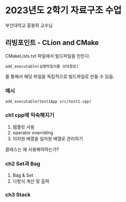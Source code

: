 # 2023년도 2학기 자료구조 수업

부산대학교 홍봉희 교수님

## 리빙포인트 - CLion and CMake

CMakeLists.txt 파일에서 빌드파일을 만든다.

```
add_executable(실행파일이름 상대경로)
```
를 통해서 해당 파일을 독립적으로 빌드파일로 만들 수 있음.

### 예시
```
add_executable(test1App src/test1.cpp)
```

### ch1 cpp에 익숙해지기

1. 템플릿 <T> 사용
2. operator overriding
3. 이차원 배열을 일차원 배열로 관리하기

클래스는 왜 사용해야하는가?

### ch2 Set과 Bag

1. Bag & Set
2. 다항식 계산 및 출력

### ch3 Stack
